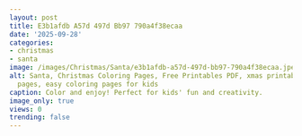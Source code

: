 ```yaml
---
layout: post
title: E3b1afdb A57d 497d Bb97 790a4f38ecaa
date: '2025-09-28'
categories:
- christmas
- santa
image: /images/Christmas/Santa/e3b1afdb-a57d-497d-bb97-790a4f38ecaa.jpeg
alt: Santa, Christmas Coloring Pages, Free Printables PDF, xmas printable coloring
  pages, easy coloring pages for kids
caption: Color and enjoy! Perfect for kids' fun and creativity.
image_only: true
views: 0
trending: false
---
```

